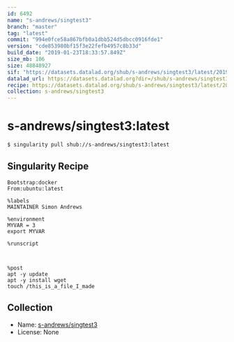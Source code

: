 ```yaml
---
id: 6492
name: "s-andrews/singtest3"
branch: "master"
tag: "latest"
commit: "994e0fce58a867bfb0a1dbb524d5dbcc0916fde1"
version: "cde853980bf15f3e22fefb4957c8b33d"
build_date: "2019-01-23T18:33:57.849Z"
size_mb: 106
size: 48848927
sif: "https://datasets.datalad.org/shub/s-andrews/singtest3/latest/2019-01-23-994e0fce-cde85398/cde853980bf15f3e22fefb4957c8b33d.simg"
datalad_url: https://datasets.datalad.org?dir=/shub/s-andrews/singtest3/latest/2019-01-23-994e0fce-cde85398/
recipe: https://datasets.datalad.org/shub/s-andrews/singtest3/latest/2019-01-23-994e0fce-cde85398/Singularity
collection: s-andrews/singtest3
---
```


# s-andrews/singtest3:latest

```bash
$ singularity pull shub://s-andrews/singtest3:latest
```

## Singularity Recipe

```singularity
Bootstrap:docker  
From:ubuntu:latest  

%labels
MAINTAINER Simon Andrews

%environment
MYVAR = 3
export MYVAR

%runscript



%post  
apt -y update
apt -y install wget
touch /this_is_a_file_I_made
```

## Collection

 - Name: [s-andrews/singtest3](https://github.com/s-andrews/singtest3)
 - License: None

